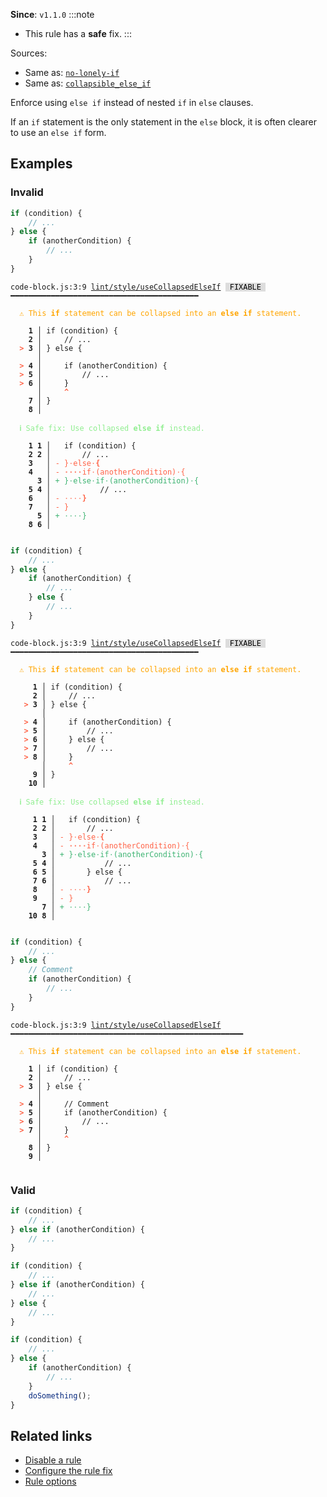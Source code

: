 **Since**: `v1.1.0`
:::note
- This rule has a **safe** fix.
:::

Sources: 
- Same as: <a href="https://eslint.org/docs/latest/rules/no-lonely-if" target="_blank"><code>no-lonely-if</code></a>
- Same as: <a href="https://rust-lang.github.io/rust-clippy/master/#/collapsible_else_if" target="_blank"><code>collapsible_else_if</code></a>

Enforce using `else if` instead of nested `if` in `else` clauses.

If an `if` statement is the only statement in the `else` block, it is often clearer to use an `else if` form.

## Examples

### Invalid

```js
if (condition) {
    // ...
} else {
    if (anotherCondition) {
        // ...
    }
}
```

<pre class="language-text"><code class="language-text">code-block.js:3:9 <a href="https://biomejs.dev/linter/rules/use-collapsed-else-if">lint/style/useCollapsedElseIf</a> <span style="color: #000; background-color: #ddd;"> FIXABLE </span> ━━━━━━━━━━━━━━━━━━━━━━━━━━━━━━━━━━━━━━━━━━

<strong><span style="color: Orange;">  </span></strong><strong><span style="color: Orange;">⚠</span></strong> <span style="color: Orange;">This </span><span style="color: Orange;"><strong>if</strong></span><span style="color: Orange;"> statement can be collapsed into an </span><span style="color: Orange;"><strong>else if</strong></span><span style="color: Orange;"> statement.</span>
  
    <strong>1 │ </strong>if (condition) {
    <strong>2 │ </strong>    // ...
<strong><span style="color: Tomato;">  </span></strong><strong><span style="color: Tomato;">&gt;</span></strong> <strong>3 │ </strong>} else {
   <strong>   │ </strong>        
<strong><span style="color: Tomato;">  </span></strong><strong><span style="color: Tomato;">&gt;</span></strong> <strong>4 │ </strong>    if (anotherCondition) {
<strong><span style="color: Tomato;">  </span></strong><strong><span style="color: Tomato;">&gt;</span></strong> <strong>5 │ </strong>        // ...
<strong><span style="color: Tomato;">  </span></strong><strong><span style="color: Tomato;">&gt;</span></strong> <strong>6 │ </strong>    }
   <strong>   │ </strong>    <strong><span style="color: Tomato;">^</span></strong>
    <strong>7 │ </strong>}
    <strong>8 │ </strong>
  
<strong><span style="color: lightgreen;">  </span></strong><strong><span style="color: lightgreen;">ℹ</span></strong> <span style="color: lightgreen;">Safe fix</span><span style="color: lightgreen;">: </span><span style="color: lightgreen;">Use collapsed </span><span style="color: lightgreen;"><strong>else if</strong></span><span style="color: lightgreen;"> instead.</span>
  
    <strong>1</strong> <strong>1</strong><strong> │ </strong>  if (condition) {
    <strong>2</strong> <strong>2</strong><strong> │ </strong>      // ...
    <strong>3</strong>  <strong> │ </strong><span style="color: Tomato;">-</span> <span style="color: Tomato;">}</span><span style="color: Tomato;"><span style="opacity: 0.8;">·</span></span><span style="color: Tomato;">e</span><span style="color: Tomato;">l</span><span style="color: Tomato;">s</span><span style="color: Tomato;">e</span><span style="color: Tomato;"><span style="opacity: 0.8;">·</span></span><span style="color: Tomato;"><strong>{</strong></span>
    <strong>4</strong>  <strong> │ </strong><span style="color: Tomato;">-</span> <span style="color: Tomato;"><span style="opacity: 0.8;"><strong>·</strong></span></span><span style="color: Tomato;"><span style="opacity: 0.8;"><strong>·</strong></span></span><span style="color: Tomato;"><span style="opacity: 0.8;"><strong>·</strong></span></span><span style="color: Tomato;"><span style="opacity: 0.8;"><strong>·</strong></span></span><span style="color: Tomato;">i</span><span style="color: Tomato;">f</span><span style="color: Tomato;"><span style="opacity: 0.8;">·</span></span><span style="color: Tomato;">(</span><span style="color: Tomato;">a</span><span style="color: Tomato;">n</span><span style="color: Tomato;">o</span><span style="color: Tomato;">t</span><span style="color: Tomato;">h</span><span style="color: Tomato;">e</span><span style="color: Tomato;">r</span><span style="color: Tomato;">C</span><span style="color: Tomato;">o</span><span style="color: Tomato;">n</span><span style="color: Tomato;">d</span><span style="color: Tomato;">i</span><span style="color: Tomato;">t</span><span style="color: Tomato;">i</span><span style="color: Tomato;">o</span><span style="color: Tomato;">n</span><span style="color: Tomato;">)</span><span style="color: Tomato;"><span style="opacity: 0.8;">·</span></span><span style="color: Tomato;">{</span>
      <strong>3</strong><strong> │ </strong><span style="color: MediumSeaGreen;">+</span> <span style="color: MediumSeaGreen;">}</span><span style="color: MediumSeaGreen;"><span style="opacity: 0.8;">·</span></span><span style="color: MediumSeaGreen;">e</span><span style="color: MediumSeaGreen;">l</span><span style="color: MediumSeaGreen;">s</span><span style="color: MediumSeaGreen;">e</span><span style="color: MediumSeaGreen;"><span style="opacity: 0.8;">·</span></span><span style="color: MediumSeaGreen;">i</span><span style="color: MediumSeaGreen;">f</span><span style="color: MediumSeaGreen;"><span style="opacity: 0.8;">·</span></span><span style="color: MediumSeaGreen;">(</span><span style="color: MediumSeaGreen;">a</span><span style="color: MediumSeaGreen;">n</span><span style="color: MediumSeaGreen;">o</span><span style="color: MediumSeaGreen;">t</span><span style="color: MediumSeaGreen;">h</span><span style="color: MediumSeaGreen;">e</span><span style="color: MediumSeaGreen;">r</span><span style="color: MediumSeaGreen;">C</span><span style="color: MediumSeaGreen;">o</span><span style="color: MediumSeaGreen;">n</span><span style="color: MediumSeaGreen;">d</span><span style="color: MediumSeaGreen;">i</span><span style="color: MediumSeaGreen;">t</span><span style="color: MediumSeaGreen;">i</span><span style="color: MediumSeaGreen;">o</span><span style="color: MediumSeaGreen;">n</span><span style="color: MediumSeaGreen;">)</span><span style="color: MediumSeaGreen;"><span style="opacity: 0.8;">·</span></span><span style="color: MediumSeaGreen;">{</span>
    <strong>5</strong> <strong>4</strong><strong> │ </strong>          // ...
    <strong>6</strong>  <strong> │ </strong><span style="color: Tomato;">-</span> <span style="color: Tomato;"><span style="opacity: 0.8;">·</span></span><span style="color: Tomato;"><span style="opacity: 0.8;">·</span></span><span style="color: Tomato;"><span style="opacity: 0.8;">·</span></span><span style="color: Tomato;"><span style="opacity: 0.8;">·</span></span><span style="color: Tomato;"><strong>}</strong></span>
    <strong>7</strong>  <strong> │ </strong><span style="color: Tomato;">-</span> <span style="color: Tomato;">}</span>
      <strong>5</strong><strong> │ </strong><span style="color: MediumSeaGreen;">+</span> <span style="color: MediumSeaGreen;"><span style="opacity: 0.8;">·</span></span><span style="color: MediumSeaGreen;"><span style="opacity: 0.8;">·</span></span><span style="color: MediumSeaGreen;"><span style="opacity: 0.8;">·</span></span><span style="color: MediumSeaGreen;"><span style="opacity: 0.8;">·</span></span><span style="color: MediumSeaGreen;">}</span>
    <strong>8</strong> <strong>6</strong><strong> │ </strong>  
  
</code></pre>

```js
if (condition) {
    // ...
} else {
    if (anotherCondition) {
        // ...
    } else {
        // ...
    }
}
```

<pre class="language-text"><code class="language-text">code-block.js:3:9 <a href="https://biomejs.dev/linter/rules/use-collapsed-else-if">lint/style/useCollapsedElseIf</a> <span style="color: #000; background-color: #ddd;"> FIXABLE </span> ━━━━━━━━━━━━━━━━━━━━━━━━━━━━━━━━━━━━━━━━━━

<strong><span style="color: Orange;">  </span></strong><strong><span style="color: Orange;">⚠</span></strong> <span style="color: Orange;">This </span><span style="color: Orange;"><strong>if</strong></span><span style="color: Orange;"> statement can be collapsed into an </span><span style="color: Orange;"><strong>else if</strong></span><span style="color: Orange;"> statement.</span>
  
     <strong>1 │ </strong>if (condition) {
     <strong>2 │ </strong>    // ...
   <strong><span style="color: Tomato;">&gt;</span></strong> <strong>3 │ </strong>} else {
    <strong>   │ </strong>        
   <strong><span style="color: Tomato;">&gt;</span></strong> <strong>4 │ </strong>    if (anotherCondition) {
   <strong><span style="color: Tomato;">&gt;</span></strong> <strong>5 │ </strong>        // ...
   <strong><span style="color: Tomato;">&gt;</span></strong> <strong>6 │ </strong>    } else {
   <strong><span style="color: Tomato;">&gt;</span></strong> <strong>7 │ </strong>        // ...
   <strong><span style="color: Tomato;">&gt;</span></strong> <strong>8 │ </strong>    }
    <strong>   │ </strong>    <strong><span style="color: Tomato;">^</span></strong>
     <strong>9 │ </strong>}
    <strong>10 │ </strong>
  
<strong><span style="color: lightgreen;">  </span></strong><strong><span style="color: lightgreen;">ℹ</span></strong> <span style="color: lightgreen;">Safe fix</span><span style="color: lightgreen;">: </span><span style="color: lightgreen;">Use collapsed </span><span style="color: lightgreen;"><strong>else if</strong></span><span style="color: lightgreen;"> instead.</span>
  
    <strong> 1</strong> <strong>1</strong><strong> │ </strong>  if (condition) {
    <strong> 2</strong> <strong>2</strong><strong> │ </strong>      // ...
    <strong> 3</strong>  <strong> │ </strong><span style="color: Tomato;">-</span> <span style="color: Tomato;">}</span><span style="color: Tomato;"><span style="opacity: 0.8;">·</span></span><span style="color: Tomato;">e</span><span style="color: Tomato;">l</span><span style="color: Tomato;">s</span><span style="color: Tomato;">e</span><span style="color: Tomato;"><span style="opacity: 0.8;">·</span></span><span style="color: Tomato;"><strong>{</strong></span>
    <strong> 4</strong>  <strong> │ </strong><span style="color: Tomato;">-</span> <span style="color: Tomato;"><span style="opacity: 0.8;"><strong>·</strong></span></span><span style="color: Tomato;"><span style="opacity: 0.8;"><strong>·</strong></span></span><span style="color: Tomato;"><span style="opacity: 0.8;"><strong>·</strong></span></span><span style="color: Tomato;"><span style="opacity: 0.8;"><strong>·</strong></span></span><span style="color: Tomato;">i</span><span style="color: Tomato;">f</span><span style="color: Tomato;"><span style="opacity: 0.8;">·</span></span><span style="color: Tomato;">(</span><span style="color: Tomato;">a</span><span style="color: Tomato;">n</span><span style="color: Tomato;">o</span><span style="color: Tomato;">t</span><span style="color: Tomato;">h</span><span style="color: Tomato;">e</span><span style="color: Tomato;">r</span><span style="color: Tomato;">C</span><span style="color: Tomato;">o</span><span style="color: Tomato;">n</span><span style="color: Tomato;">d</span><span style="color: Tomato;">i</span><span style="color: Tomato;">t</span><span style="color: Tomato;">i</span><span style="color: Tomato;">o</span><span style="color: Tomato;">n</span><span style="color: Tomato;">)</span><span style="color: Tomato;"><span style="opacity: 0.8;">·</span></span><span style="color: Tomato;">{</span>
       <strong>3</strong><strong> │ </strong><span style="color: MediumSeaGreen;">+</span> <span style="color: MediumSeaGreen;">}</span><span style="color: MediumSeaGreen;"><span style="opacity: 0.8;">·</span></span><span style="color: MediumSeaGreen;">e</span><span style="color: MediumSeaGreen;">l</span><span style="color: MediumSeaGreen;">s</span><span style="color: MediumSeaGreen;">e</span><span style="color: MediumSeaGreen;"><span style="opacity: 0.8;">·</span></span><span style="color: MediumSeaGreen;">i</span><span style="color: MediumSeaGreen;">f</span><span style="color: MediumSeaGreen;"><span style="opacity: 0.8;">·</span></span><span style="color: MediumSeaGreen;">(</span><span style="color: MediumSeaGreen;">a</span><span style="color: MediumSeaGreen;">n</span><span style="color: MediumSeaGreen;">o</span><span style="color: MediumSeaGreen;">t</span><span style="color: MediumSeaGreen;">h</span><span style="color: MediumSeaGreen;">e</span><span style="color: MediumSeaGreen;">r</span><span style="color: MediumSeaGreen;">C</span><span style="color: MediumSeaGreen;">o</span><span style="color: MediumSeaGreen;">n</span><span style="color: MediumSeaGreen;">d</span><span style="color: MediumSeaGreen;">i</span><span style="color: MediumSeaGreen;">t</span><span style="color: MediumSeaGreen;">i</span><span style="color: MediumSeaGreen;">o</span><span style="color: MediumSeaGreen;">n</span><span style="color: MediumSeaGreen;">)</span><span style="color: MediumSeaGreen;"><span style="opacity: 0.8;">·</span></span><span style="color: MediumSeaGreen;">{</span>
    <strong> 5</strong> <strong>4</strong><strong> │ </strong>          // ...
    <strong> 6</strong> <strong>5</strong><strong> │ </strong>      } else {
    <strong> 7</strong> <strong>6</strong><strong> │ </strong>          // ...
    <strong> 8</strong>  <strong> │ </strong><span style="color: Tomato;">-</span> <span style="color: Tomato;"><span style="opacity: 0.8;">·</span></span><span style="color: Tomato;"><span style="opacity: 0.8;">·</span></span><span style="color: Tomato;"><span style="opacity: 0.8;">·</span></span><span style="color: Tomato;"><span style="opacity: 0.8;">·</span></span><span style="color: Tomato;"><strong>}</strong></span>
    <strong> 9</strong>  <strong> │ </strong><span style="color: Tomato;">-</span> <span style="color: Tomato;">}</span>
       <strong>7</strong><strong> │ </strong><span style="color: MediumSeaGreen;">+</span> <span style="color: MediumSeaGreen;"><span style="opacity: 0.8;">·</span></span><span style="color: MediumSeaGreen;"><span style="opacity: 0.8;">·</span></span><span style="color: MediumSeaGreen;"><span style="opacity: 0.8;">·</span></span><span style="color: MediumSeaGreen;"><span style="opacity: 0.8;">·</span></span><span style="color: MediumSeaGreen;">}</span>
    <strong>10</strong> <strong>8</strong><strong> │ </strong>  
  
</code></pre>

```js
if (condition) {
    // ...
} else {
    // Comment
    if (anotherCondition) {
        // ...
    }
}
```

<pre class="language-text"><code class="language-text">code-block.js:3:9 <a href="https://biomejs.dev/linter/rules/use-collapsed-else-if">lint/style/useCollapsedElseIf</a> ━━━━━━━━━━━━━━━━━━━━━━━━━━━━━━━━━━━━━━━━━━━━━━━━━━━━

<strong><span style="color: Orange;">  </span></strong><strong><span style="color: Orange;">⚠</span></strong> <span style="color: Orange;">This </span><span style="color: Orange;"><strong>if</strong></span><span style="color: Orange;"> statement can be collapsed into an </span><span style="color: Orange;"><strong>else if</strong></span><span style="color: Orange;"> statement.</span>
  
    <strong>1 │ </strong>if (condition) {
    <strong>2 │ </strong>    // ...
<strong><span style="color: Tomato;">  </span></strong><strong><span style="color: Tomato;">&gt;</span></strong> <strong>3 │ </strong>} else {
   <strong>   │ </strong>        
<strong><span style="color: Tomato;">  </span></strong><strong><span style="color: Tomato;">&gt;</span></strong> <strong>4 │ </strong>    // Comment
<strong><span style="color: Tomato;">  </span></strong><strong><span style="color: Tomato;">&gt;</span></strong> <strong>5 │ </strong>    if (anotherCondition) {
<strong><span style="color: Tomato;">  </span></strong><strong><span style="color: Tomato;">&gt;</span></strong> <strong>6 │ </strong>        // ...
<strong><span style="color: Tomato;">  </span></strong><strong><span style="color: Tomato;">&gt;</span></strong> <strong>7 │ </strong>    }
   <strong>   │ </strong>    <strong><span style="color: Tomato;">^</span></strong>
    <strong>8 │ </strong>}
    <strong>9 │ </strong>
  
</code></pre>

### Valid

```js
if (condition) {
    // ...
} else if (anotherCondition) {
    // ...
}
```

```js
if (condition) {
    // ...
} else if (anotherCondition) {
    // ...
} else {
    // ...
}
```

```js
if (condition) {
    // ...
} else {
    if (anotherCondition) {
        // ...
    }
    doSomething();
}
```

## Related links

- [Disable a rule](/linter/#disable-a-lint-rule)
- [Configure the rule fix](/linter#configure-the-rule-fix)
- [Rule options](/linter/#rule-options)
